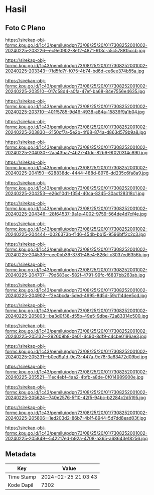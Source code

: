 # Hasil

## Foto C Plano

https://sirekap-obj-formc.kpu.go.id/1c43/pemilu/pdpr/73/08/25/20/01/7308252001002-20240225-203226--ec9e0902-8ef2-4871-913c-a5c578815ccb.jpg

https://sirekap-obj-formc.kpu.go.id/1c43/pemilu/pdpr/73/08/25/20/01/7308252001002-20240225-203343--7fd5fd7f-f075-4b74-bd6d-ce6ee374b55a.jpg

https://sirekap-obj-formc.kpu.go.id/1c43/pemilu/pdpr/73/08/25/20/01/7308252001002-20240225-203510--017c58d4-a0fa-47ef-ba68-84e7556e4635.jpg

https://sirekap-obj-formc.kpu.go.id/1c43/pemilu/pdpr/73/08/25/20/01/7308252001002-20240225-203710--401f5785-9d46-4938-a84a-15836f9a1b04.jpg

https://sirekap-obj-formc.kpu.go.id/1c43/pemilu/pdpr/73/08/25/20/01/7308252001002-20240225-203830--2150cf7a-5e2b-4f68-874a-d863d579b9a8.jpg

https://sirekap-obj-formc.kpu.go.id/1c43/pemilu/pdpr/73/08/25/20/01/7308252001002-20240225-204030--2aa43ba7-4b27-41dc-82b6-9f020314c890.jpg

https://sirekap-obj-formc.kpu.go.id/1c43/pemilu/pdpr/73/08/25/20/01/7308252001002-20240225-204150--628838dc-4444-488d-8976-dd235c6fa8a9.jpg

https://sirekap-obj-formc.kpu.go.id/1c43/pemilu/pdpr/73/08/25/20/01/7308252001002-20240225-204253--e26d10d1-f354-40ca-8245-30ac128318c1.jpg

https://sirekap-obj-formc.kpu.go.id/1c43/pemilu/pdpr/73/08/25/20/01/7308252001002-20240225-204346--28f64537-9a1e-4002-9759-564de4d7cf4e.jpg

https://sirekap-obj-formc.kpu.go.id/1c43/pemilu/pdpr/73/08/25/20/01/7308252001002-20240225-204444--0026373b-f1d6-454b-bb15-9596bff2c2c3.jpg

https://sirekap-obj-formc.kpu.go.id/1c43/pemilu/pdpr/73/08/25/20/01/7308252001002-20240225-204533--cee0bb39-3781-48e4-826d-c3037ed6356b.jpg

https://sirekap-obj-formc.kpu.go.id/1c43/pemilu/pdpr/73/08/25/20/01/7308252001002-20240225-204707--79d683ec-582f-4791-99fc-f6837bb263ab.jpg

https://sirekap-obj-formc.kpu.go.id/1c43/pemilu/pdpr/73/08/25/20/01/7308252001002-20240225-204902--f2e4bcda-5ded-4995-8d5d-59c114dee5cd.jpg

https://sirekap-obj-formc.kpu.go.id/1c43/pemilu/pdpr/73/08/25/20/01/7308252001002-20240225-205003--ba3d0f38-d55b-49e5-9dbe-72a83314c500.jpg

https://sirekap-obj-formc.kpu.go.id/1c43/pemilu/pdpr/73/08/25/20/01/7308252001002-20240225-205132--292609b8-0e01-4c90-8df9-c4cbe0196ae3.jpg

https://sirekap-obj-formc.kpu.go.id/1c43/pemilu/pdpr/73/08/25/20/01/7308252001002-20240225-205231--b0ed9a1d-9e73-447a-9e78-3a63472d09bd.jpg

https://sirekap-obj-formc.kpu.go.id/1c43/pemilu/pdpr/73/08/25/20/01/7308252001002-20240225-205521--11ec4ebf-4aa2-4bfb-a8de-0f014989900e.jpg

https://sirekap-obj-formc.kpu.go.id/1c43/pemilu/pdpr/73/08/25/20/01/7308252001002-20240225-205624--740e2576-5f10-42f5-94bc-b2284c2d5195.jpg

https://sirekap-obj-formc.kpu.go.id/1c43/pemilu/pdpr/73/08/25/20/01/7308252001002-20240225-205806--1ed203d2-86b7-4b1f-8944-5d7dd8ead03f.jpg

https://sirekap-obj-formc.kpu.go.id/1c43/pemilu/pdpr/73/08/25/20/01/7308252001002-20240225-205849--542217ed-b92a-4708-a365-a68643e18256.jpg


## Metadata

| Key        | Value               |
| ---------- | ------------------- |
| Time Stamp | 2024-02-25 21:03:43 |
| Kode Dapil | 7302                |



